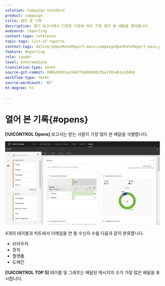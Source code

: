 ```yaml
---
solution: Campaign Standard
product: campaign
title: 열어 본 기록
description: 열기 보고서에서 다양한 기준에 따라 가장 많이 본 배달을 알아봅니다.
audience: reporting
content-type: reference
topic-tags: list-of-reports
context-tags: deliveryOpenRateReport,main;campaignOpenRateReport,main;programOpenRateReport,main
feature: Reporting
role: Leader
level: Intermediate
translation-type: tm+mt
source-git-commit: 088b49931ee5047fa6b949813ba17654b1e10d60
workflow-type: tm+mt
source-wordcount: '67'
ht-degree: 5%

---
```



# 열어 본 기록{#opens}

**[!UICONTROL Opens]** 보고서는 받는 사람이 가장 많이 본 배달을 식별합니다.

![](assets/delivery_reports_opens.png)

4개의 테이블과 차트에서 이메일을 연 총 수신자 수를 다음과 같이 분류합니다.

* 브라우저
* 장치
* 플랫폼
* 도메인

**[!UICONTROL TOP 5]** 테이블 및 그래프는 배달된 메시지의 수가 가장 많은 배달을 표시합니다.
